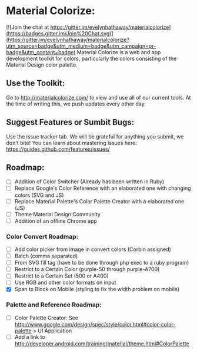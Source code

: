 # Material Colorize:

[![Join the chat at https://gitter.im/evelynhathaway/materialcolorize](https://badges.gitter.im/Join%20Chat.svg)](https://gitter.im/evelynhathaway/materialcolorize?utm_source=badge&utm_medium=badge&utm_campaign=pr-badge&utm_content=badge)
Material Colorize is a web and app development toolkit for colors, particularly the colors consisting of the Material Design color palette.

## Use the Toolkit:
Go to http://materialcolorize.com/ to view and use all of our current tools. At the time of writing this, we push updates every other day.

## Suggest Features or Sumbit Bugs:
Use the issue tracker tab. We will be grateful for anything you submit, we don't bite!
You can learn about mastering issues here: https://guides.github.com/features/issues/

## Roadmap:
- [ ] Addition of Color Switcher (Already has been written in Ruby)
- [ ] Replace Google's Color Reference with an elaborated one with changing colors (SVG and JS)
- [ ] Replace Material Palette's Color Palette Creator with a elaborated one (JS)
- [ ] Theme Material Design Community
- [ ] Addition of an offline Chrome app

### Color Convert Roadmap:
- [ ] Add color picker from image in convert colors (Corbin assigned)
- [ ] Batch (comma separated)
- [ ] From SVG fill tag (have to be done through php exec to a ruby program)
- [ ] Restrict to a Certain Color (purple-50 through purple-A700)
- [ ] Restrict to a Certain Set (500 or A400)
- [ ] Use RGB and other color formats on input
- [x] Span to Block on Mobile (styling to fix the width problem on mobile)

### Palette and Reference Roadmap:
- [ ] Color Palette Creator: See http://www.google.com/design/spec/style/color.html#color-color-palette > UI Application
- [ ] Add a link to http://developer.android.com/training/material/theme.html#ColorPalette
